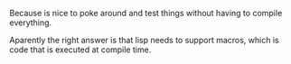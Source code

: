 Because is nice to poke around and test things without having to compile everything.


Aparently the right answer is that lisp needs to support macros, which is code that is executed at compile time.
